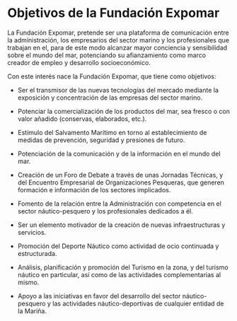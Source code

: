 # Objetivos de la Fundación Expomar

La Fundación Expomar, pretende ser una plataforma de comunicación entre la administración, los empresarios del sector marino y los profesionales que trabajan en el, para de este modo alcanzar mayor conciencia y sensibilidad sobre el mundo del mar, potenciando su afianzamiento como marco creador de empleo y desarrollo socioeconómico.

Con este interés nace la Fundación Expomar, que tiene como objetivos:

* Ser el transmisor de las nuevas tecnologías del mercado mediante la exposición y concentración de las empresas del sector marino.

* Potenciar la comercialización de los productos del mar, sea fresco o con valor añadido (conservas, elaborados, etc.).

* Estímulo del Salvamento Marítimo en torno al establecimiento de medidas de prevención, seguridad y presiones de futuro.

* Potenciación de la comunicación y de la información en el mundo del mar.

* Creación de un Foro de Debate a través de unas Jornadas Técnicas, y del Encuentro Empresarial de Organizaciones Pesqueras, que generen formación e información de los sectores implicados.

* Fomento de la relación entre la Administración con competencia en el sector náutico-pesquero y los profesionales dedicados a él.

* Ser un elemento motivador de la creación de nuevas infraestructuras y servicios.

* Promoción del Deporte Náutico como actividad de ocio continuada y estructurada.

* Análisis, planificación y promoción del Turismo en la zona, y del turismo náutico en particular, así como de las actividades complementarias al mismo.

* Apoyo a las iniciativas en favor del desarrollo del sector náutico-pesquero y las actividades náutico-deportivas de cualquier entidad de la Mariña.
